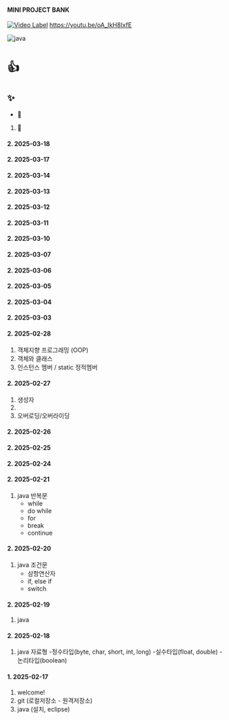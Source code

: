 #### MINI PROJECT BANK

[![Video Label](https://i.ytimg.com/vi/oA_IkH8IxfE/hqdefault.jpg?sqp=-oaymwFBCNACELwBSFryq4qpAzMIARUAAIhCGAHYAQHiAQoIGBACGAY4AUAB8AEB-AG2BIAC8AKKAgwIABABGGUgZShlMA8=&rs=AOn4CLBNFf5CmXDTk7w18eZH_a69TDXJTQ)](https://youtu.be/oA_IkH8IxfE)
https://youtu.be/oA_IkH8IxfE

![java](https://img.shields.io/badge/Java-ED8B00?style=for-the-badge&logo=openjdk&logoColor=white)
# :+1: 

## :sparkles: 

* :camel: 

1. :tada:


#### 2. 2025-03-18
#### 2. 2025-03-17
#### 2. 2025-03-14
#### 2. 2025-03-13
#### 2. 2025-03-12
#### 2. 2025-03-11
#### 2. 2025-03-10
#### 2. 2025-03-07
#### 2. 2025-03-06
#### 2. 2025-03-05
#### 2. 2025-03-04
#### 2. 2025-03-03


#### 2. 2025-02-28
1. 객체지향 프로그래밍 (OOP)
2. 객체와 클래스
3. 인스턴스 멤버 / static 정적멤버
#### 2. 2025-02-27
1. 생성자
2. 
3. 오버로딩/오버라이딩
#### 2. 2025-02-26
#### 2. 2025-02-25
#### 2. 2025-02-24
#### 2. 2025-02-21
1. java 반복문
    - while
    - do while
    - for
    - break
    - continue
#### 2. 2025-02-20
1. java 조건문
   - 삼항연산자
   - if, else if
   - switch
#### 2. 2025-02-19
1. java

#### 2. 2025-02-18
1. java 자료형
    -정수타입(byte, char, short, int, long)
    -실수타입(float, double)
    -논리타입(boolean)
#### 1. 2025-02-17 
1. welcome!
2. git (로컬저장소 - 원격저장소)
3. java (설치, eclipse)

